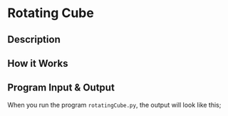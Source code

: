 # Rotating Cube

## Description

## How it Works

## Program Input & Output

When you run the program `rotatingCube.py`, the output will look like this;

```
``` 
